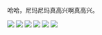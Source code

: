 哈哈，尼玛尼玛真高兴啊真高兴。

![](https://img.juihsin.wang/a15b4afegw1ewgu7xl56dj21kw16ojw5.jpg)
![](https://img.juihsin.wang/a15b4afegw1ewgu8ii1sij21kw16odl4.jpg)
![](https://img.juihsin.wang/a15b4afegw1ewgu8pikj4j21kw16oten.jpg)
![](https://img.juihsin.wang/a15b4afegw1ewgu8wwur9j21kw16owin.jpg)
![](https://img.juihsin.wang/a15b4afegw1ewgu87mq3zj21kw16o79k.jpg)
![](https://img.juihsin.wang/a15b4afegw1ewgu92xtxsj21kw16ogq1.jpg)
<!-- ##{"timestamp":1390579200}## -->